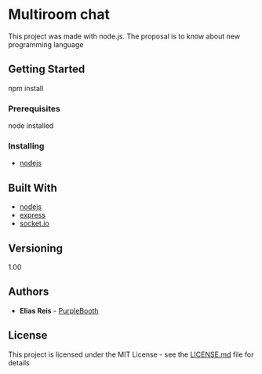 # Multiroom chat

This project was made with node.js. 
The proposal is to know about new programming language

## Getting Started

npm install

### Prerequisites

node installed

### Installing

* [nodejs](https://nodejs.org/en/)

## Built With

* [nodejs](https://nodejs.org/en/)
* [express](http://expressjs.com/pt-br/)
* [socket.io](https://socket.io/)


## Versioning

1.00

## Authors

* **Elias Reis** - [PurpleBooth](eliasreis54@gmail.com)

## License

This project is licensed under the MIT License - see the [LICENSE.md](LICENSE.md) file for details
